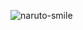 ![naruto-smile](https://github.com/Seif-01/alx-system_engineering-devops/assets/117954932/3a655103-ba5a-4c1c-92b8-be83f24e7c64)

